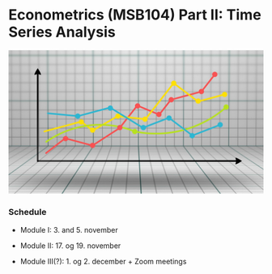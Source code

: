 Econometrics (MSB104) Part II: Time Series Analysis
================

![](man/figures/ts.jpg)

### Schedule

-   Module I: 3. and 5. november

-   Module II: 17. og 19. november

-   Module III(?): 1. og 2. december + Zoom meetings
